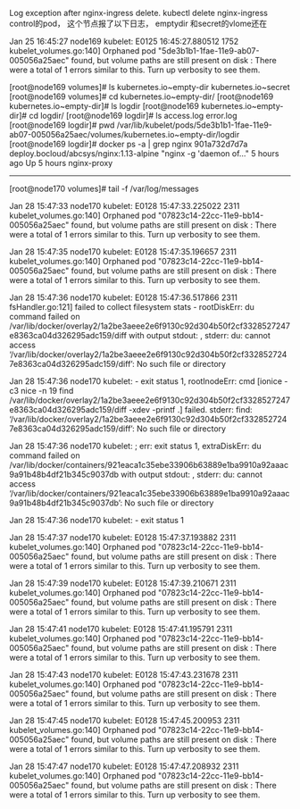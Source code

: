 Log exception after nginx-ingress delete.
kubectl delete nginx-ingress control的pod， 这个节点报了以下日志， emptydir 和secret的vlome还在


Jan 25 16:45:27 node169 kubelet: E0125 16:45:27.880512    1752 kubelet_volumes.go:140] Orphaned pod "5de3b1b1-1fae-11e9-ab07-005056a25aec" found, but volume paths are still present on disk : There were a total of 1 errors similar to this. Turn up verbosity to see them.

[root@node169 volumes]# ls
kubernetes.io~empty-dir  kubernetes.io~secret
[root@node169 volumes]# cd kubernetes.io~empty-dir/
[root@node169 kubernetes.io~empty-dir]# ls
logdir
[root@node169 kubernetes.io~empty-dir]# cd logdir/
[root@node169 logdir]# ls
access.log  error.log
[root@node169 logdir]# pwd
/var/lib/kubelet/pods/5de3b1b1-1fae-11e9-ab07-005056a25aec/volumes/kubernetes.io~empty-dir/logdir
[root@node169 logdir]# docker ps -a | grep nginx 
901a732d7d7a        deploy.bocloud/abcsys/nginx:1.13-alpine     "nginx -g 'daemon of…"   5 hours ago         Up 5 hours                                     nginx-proxy

---

[root@node170 volumes]# tail -f /var/log/messages

Jan 28 15:47:33 node170 kubelet: E0128 15:47:33.225022    2311 kubelet_volumes.go:140] Orphaned pod "07823c14-22cc-11e9-bb14-005056a25aec" found, but volume paths are still present on disk : There were a total of 1 errors similar to this. Turn up verbosity to see them.

Jan 28 15:47:35 node170 kubelet: E0128 15:47:35.196657    2311 kubelet_volumes.go:140] Orphaned pod "07823c14-22cc-11e9-bb14-005056a25aec" found, but volume paths are still present on disk : There were a total of 1 errors similar to this. Turn up verbosity to see them.

Jan 28 15:47:36 node170 kubelet: E0128 15:47:36.517866    2311 fsHandler.go:121] failed to collect filesystem stats - rootDiskErr: du command failed on /var/lib/docker/overlay2/1a2be3aeee2e6f9130c92d304b50f2cf3328527247e8363ca04d326295adc159/diff with output stdout: , stderr: du: cannot access ‘/var/lib/docker/overlay2/1a2be3aeee2e6f9130c92d304b50f2cf3328527247e8363ca04d326295adc159/diff’: No such file or directory

Jan 28 15:47:36 node170 kubelet: - exit status 1, rootInodeErr: cmd [ionice -c3 nice -n 19 find /var/lib/docker/overlay2/1a2be3aeee2e6f9130c92d304b50f2cf3328527247e8363ca04d326295adc159/diff -xdev -printf .] failed. stderr: find: ‘/var/lib/docker/overlay2/1a2be3aeee2e6f9130c92d304b50f2cf3328527247e8363ca04d326295adc159/diff’: No such file or directory

Jan 28 15:47:36 node170 kubelet: ; err: exit status 1, extraDiskErr: du command failed on /var/lib/docker/containers/921eaca1c35ebe33906b63889e1ba9910a92aaac9a91b48b4df21b345c9037db with output stdout: , stderr: du: cannot access ‘/var/lib/docker/containers/921eaca1c35ebe33906b63889e1ba9910a92aaac9a91b48b4df21b345c9037db’: No such file or directory

Jan 28 15:47:36 node170 kubelet: - exit status 1

Jan 28 15:47:37 node170 kubelet: E0128 15:47:37.193882    2311 kubelet_volumes.go:140] Orphaned pod "07823c14-22cc-11e9-bb14-005056a25aec" found, but volume paths are still present on disk : There were a total of 1 errors similar to this. Turn up verbosity to see them.

Jan 28 15:47:39 node170 kubelet: E0128 15:47:39.210671    2311 kubelet_volumes.go:140] Orphaned pod "07823c14-22cc-11e9-bb14-005056a25aec" found, but volume paths are still present on disk : There were a total of 1 errors similar to this. Turn up verbosity to see them.

Jan 28 15:47:41 node170 kubelet: E0128 15:47:41.195791    2311 kubelet_volumes.go:140] Orphaned pod "07823c14-22cc-11e9-bb14-005056a25aec" found, but volume paths are still present on disk : There were a total of 1 errors similar to this. Turn up verbosity to see them.

Jan 28 15:47:43 node170 kubelet: E0128 15:47:43.231678    2311 kubelet_volumes.go:140] Orphaned pod "07823c14-22cc-11e9-bb14-005056a25aec" found, but volume paths are still present on disk : There were a total of 1 errors similar to this. Turn up verbosity to see them.

Jan 28 15:47:45 node170 kubelet: E0128 15:47:45.200953    2311 kubelet_volumes.go:140] Orphaned pod "07823c14-22cc-11e9-bb14-005056a25aec" found, but volume paths are still present on disk : There were a total of 1 errors similar to this. Turn up verbosity to see them.

Jan 28 15:47:47 node170 kubelet: E0128 15:47:47.208932    2311 kubelet_volumes.go:140] Orphaned pod "07823c14-22cc-11e9-bb14-005056a25aec" found, but volume paths are still present on disk : There were a total of 1 errors similar to this. Turn up verbosity to see them.

